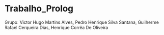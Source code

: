 # Trabalho_Prolog
Grupo: Victor Hugo Martins Alves, Pedro Henrique Silva Santana, Guilherme Rafael Cerqueira Dias, Henrique Corrêa De Oliveira
